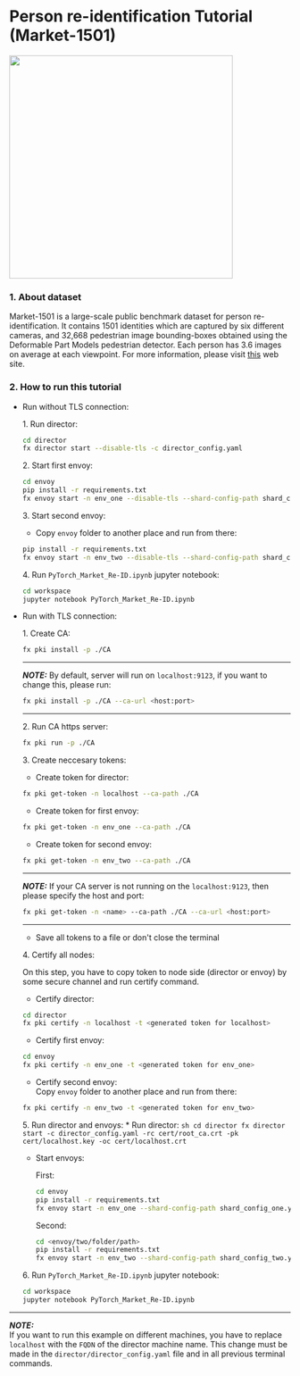 # Person re-identification Tutorial (Market-1501)

<img src="https://production-media.paperswithcode.com/datasets/Market-1501-0000000097-a728ab2d_gyNBlrI.jpg" width="400">


### 1. About dataset
Market-1501 is a large-scale public benchmark dataset for person re-identification. It contains 1501 identities which are captured by six different cameras, and 32,668 pedestrian image bounding-boxes obtained using the Deformable Part Models pedestrian detector. Each person has 3.6 images on average at each viewpoint. For more information, please visit [this](https://paperswithcode.com/dataset/market-1501) web site.


### 2. How to run this tutorial
* Run without TLS connection:

    1\. Run director:
    ```sh
    cd director
    fx director start --disable-tls -c director_config.yaml
    ```

    2\. Start first envoy:
    ```sh
    cd envoy
    pip install -r requirements.txt
    fx envoy start -n env_one --disable-tls --shard-config-path shard_config_one.yaml -dh localhost -dp 50051
    ```

    3\. Start second envoy:
    - Copy `envoy` folder to another place and run from there:
    ```sh
    pip install -r requirements.txt
    fx envoy start -n env_two --disable-tls --shard-config-path shard_config_two.yaml -dh localhost -dp 50051
    ```

    4\. Run `PyTorch_Market_Re-ID.ipynb` jupyter notebook:
    ```sh
    cd workspace
    jupyter notebook PyTorch_Market_Re-ID.ipynb
    ```

* Run with TLS connection:

    1\. Create CA:
    ```sh
    fx pki install -p ./CA
    ```

    ---
    **_NOTE:_** By default, server will run on `localhost:9123`, if you want to change this, please run:
    ```sh
    fx pki install -p ./CA --ca-url <host:port>
    ```
    ---

    2\. Run CA https server:
    ```sh
    fx pki run -p ./CA
    ```

    3\. Create neccesary tokens:

    * Create token for director:

    ```sh
    fx pki get-token -n localhost --ca-path ./CA
    ```


    * Create token for first envoy:

    ```sh
    fx pki get-token -n env_one --ca-path ./CA
    ```

    * Create token for second envoy:

    ```sh
    fx pki get-token -n env_two --ca-path ./CA
    ```
    ---
    **_NOTE:_**  If your CA server is not running on the `localhost:9123`, then please specify the host and port:
    ```sh
    fx pki get-token -n <name> --ca-path ./CA --ca-url <host:port>
    ```
    ---

    * Save all tokens to a file or don't close the terminal
    
    4\. Certify all nodes:

    On this step, you have to copy token to node side (director or envoy) by some secure channel and run certify command.

    * Certify director:
    ```sh
    cd director
    fx pki certify -n localhost -t <generated token for localhost>
    ```

    * Certify first envoy:
    ```sh
    cd envoy
    fx pki certify -n env_one -t <generated token for env_one>
    ```

    * Certify second envoy:\
    Copy `envoy` folder to another place and run from there:
    ```sh
    fx pki certify -n env_two -t <generated token for env_two>
    ```

    5\. Run director and envoys:
        * Run director:
        ```sh
        cd director
        fx director start -c director_config.yaml -rc cert/root_ca.crt -pk cert/localhost.key -oc cert/localhost.crt
        ```

    * Start envoys:

        First:
        ```sh
        cd envoy
        pip install -r requirements.txt
        fx envoy start -n env_one --shard-config-path shard_config_one.yaml -dh localhost -dp 50051 -rc cert/root_ca.crt -pk cert/env_one.key -oc cert/env_one.crt
        ```

        Second:        
        ```sh
        cd <envoy/two/folder/path>
        pip install -r requirements.txt
        fx envoy start -n env_two --shard-config-path shard_config_two.yaml -dh localhost -dp 50051 -rc cert/root_ca.crt -pk cert/env_two.key -oc cert/env_two.crt
        ```


    6\. Run `PyTorch_Market_Re-ID.ipynb` jupyter notebook:
    ```sh
    cd workspace
    jupyter notebook PyTorch_Market_Re-ID.ipynb
    ```

---
**_NOTE:_**  
If you want to run this example on different machines, you have to replace `localhost` with the `FQDN` of the director machine name. This change must be made in the `director/director_config.yaml` file and in all previous terminal commands.
